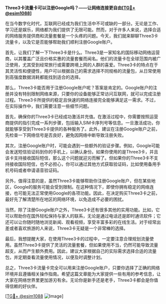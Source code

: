 **Three3卡流量卡可以注册Google吗？——让网络连接更自由[[TG💪+ @esim1088](https://t.me/s/esim1088)]**

在当今数字化时代，互联网已经成为我们生活中不可或缺的一部分。无论是工作、学习还是娱乐，网络都为我们提供了无限可能。然而，对于许多人来说，选择合适的网络服务提供商和流量套餐是一个头疼的问题。今天，我们就来聊聊Three3卡流量卡，以及它是否能够帮助我们顺利注册Google账户。

首先，让我们了解一下Three3卡是什么。Three3是一家知名的国际移动网络运营商，以其覆盖广泛且价格实惠的流量套餐而闻名。他们的流量卡在全球范围内被广泛使用，尤其受到经常旅行或需要跨境上网的人群的喜爱。Three3卡的特点在于其灵活性和便捷性，用户可以根据自己的需求选择不同规格的流量包，从日常使用到高强度数据消耗都能找到适合的选择。

那么，Three3卡能否用于注册Google账户呢？答案是肯定的。Google账户的注册并没有特别限制网络来源，只要你的设备能够正常访问互联网，就可以完成注册过程。Three3卡所提供的稳定且快速的网络连接完全能够满足这一需求。不过，在实际操作中，我们需要注意一些细节问题。

首先，确保你的Three3卡已经成功激活并充值。在激活过程中，你需要按照运营商提供的指引完成一系列步骤，包括输入SIM卡序列号等信息。一旦激活成功，你就能够享受到Three3卡提供的各种服务了。此外，建议在注册Google账户之前，先检查一下网络信号是否良好，避免因网络中断导致注册失败。

其次，注册Google账户时，可能会遇到一些额外的验证步骤。例如，Google可能会发送短信验证码到你的手机上，以确认身份。如果你使用的是Three3卡，并且该卡支持接收国际短信，那么这个问题就迎刃而解了。但如果你的Three3卡不支持接收国际短信，也不必担心，你可以通过其他方式获取验证码，比如使用备用手机号码或者申请语音验证码。

另外，值得注意的是，虽然Three3卡能够帮助你注册Google账户，但在某些地区，Google的服务可能会受到限制。在这种情况下，即使你拥有稳定的网络连接，也可能无法正常使用Google的各项功能。因此，在决定购买Three3卡之前，最好先了解清楚所在地区的网络环境，以免造成不必要的困扰。

当然，除了注册Google账户之外，Three3卡还有很多其他的实用功能。比如，它可以帮助你在国外轻松保持与家人的联系，无论是通过电话还是即时通讯软件；它还可以让你随时随地浏览新闻、观看视频，享受丰富多彩的在线生活。对于经常出差或者喜欢旅游的人来说，Three3卡无疑是一个非常棒的选择。

最后，我想提醒大家，在使用Three3卡的过程中，一定要注意合理规划流量使用。虽然Three3卡提供了灵活的流量套餐，但如果使用不当，仍然可能导致流量超支，从而产生额外费用。因此，建议大家根据自己的实际需求选择合适的流量包，并定期查看流量使用情况，以便及时调整计划。

总之，Three3卡流量卡完全可以用来注册Google账户，只要你选择了正确的网络环境并且遵循相关操作指南。希望这篇文章能为大家提供一些有用的参考信息，让大家在网络世界里更加游刃有余。无论你是新手还是老手，Three3卡都会是你值得信赖的好伙伴。

[[TG💪+ @esim1088](https://t.me/s/esim1088) ![Image](https://i.postimg.cc/4NQfJmqS/Snipaste-2025-05-13-00-14-12.png)]